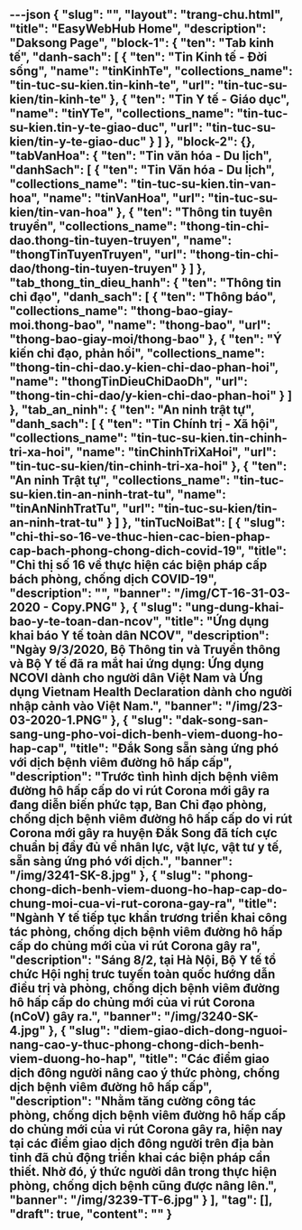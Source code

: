 ---json
{
    "slug": "",
    "layout": "trang-chu.html",
    "title": "EasyWebHub Home",
    "description": "Daksong Page",
    "block-1": {
        "ten": "Tab kinh tế",
        "danh-sach": [
            {
                "ten": "Tin Kinh tế - Đời sống",
                "name": "tinKinhTe",
                "collections_name": "tin-tuc-su-kien.tin-kinh-te",
                "url": "tin-tuc-su-kien/tin-kinh-te"
            },
            {
                "ten": "Tin Y tế - Giáo dục",
                "name": "tinYTe",
                "collections_name": "tin-tuc-su-kien.tin-y-te-giao-duc",
                "url": "tin-tuc-su-kien/tin-y-te-giao-duc"
            }
        ]
    },
    "block-2": {},
    "tabVanHoa": {
        "ten": "Tin văn hóa - Du lịch",
        "danhSach": [
            {
                "ten": "Tin Văn hóa - Du lịch",
                "collections_name": "tin-tuc-su-kien.tin-van-hoa",
                "name": "tinVanHoa",
                "url": "tin-tuc-su-kien/tin-van-hoa"
            },
            {
                "ten": "Thông tin tuyên truyền",
                "collections_name": "thong-tin-chi-dao.thong-tin-tuyen-truyen",
                "name": "thongTinTuyenTruyen",
                "url": "thong-tin-chi-dao/thong-tin-tuyen-truyen"
            }
        ]
    },
    "tab_thong_tin_dieu_hanh": {
        "ten": "Thông tin chỉ đạo",
        "danh_sach": [
            {
                "ten": "Thông báo",
                "collections_name": "thong-bao-giay-moi.thong-bao",
                "name": "thong-bao",
                "url": "thong-bao-giay-moi/thong-bao"
            },
            {
                "ten": "Ý kiến chỉ đạo, phản hồi",
                "collections_name": "thong-tin-chi-dao.y-kien-chi-dao-phan-hoi",
                "name": "thongTinDieuChiDaoDh",
                "url": "thong-tin-chi-dao/y-kien-chi-dao-phan-hoi"
            }
        ]
    },
    "tab_an_ninh": {
        "ten": "An ninh trật tự",
        "danh_sach": [
            {
                "ten": "Tin Chính trị - Xã hội",
                "collections_name": "tin-tuc-su-kien.tin-chinh-tri-xa-hoi",
                "name": "tinChinhTriXaHoi",
                "url": "tin-tuc-su-kien/tin-chinh-tri-xa-hoi"
            },
            {
                "ten": "An ninh Trật tự",
                "collections_name": "tin-tuc-su-kien.tin-an-ninh-trat-tu",
                "name": "tinAnNinhTratTu",
                "url": "tin-tuc-su-kien/tin-an-ninh-trat-tu"
            }
        ]
    },
    "tinTucNoiBat": [
        {
            "slug": "chi-thi-so-16-ve-thuc-hien-cac-bien-phap-cap-bach-phong-chong-dich-covid-19",
            "title": "Chỉ thị số 16 về thực hiện các biện pháp cấp bách phòng, chống dịch COVID-19",
            "description": "",
            "banner": "/img/CT-16-31-03-2020 - Copy.PNG"
        },
        {
            "slug": "ung-dung-khai-bao-y-te-toan-dan-ncov",
            "title": "Ứng dụng khai báo Y tế toàn dân NCOV",
            "description": "Ngày 9/3/2020, Bộ Thông tin và Truyền thông và Bộ Y tế đã ra mắt hai ứng dụng: Ứng dụng NCOVI dành cho người dân Việt Nam và Ứng dụng Vietnam Health Declaration dành cho người nhập cảnh vào Việt Nam.",
            "banner": "/img/23-03-2020-1.PNG"
        },
        {
            "slug": "dak-song-san-sang-ung-pho-voi-dich-benh-viem-duong-ho-hap-cap",
            "title": "Đắk Song sẵn sàng ứng phó với dịch bệnh viêm đường hô hấp cấp",
            "description": "Trước tình hình dịch bệnh viêm đường hô hấp cấp do vi rút Corona mới gây ra đang diễn biến phức tạp, Ban Chỉ đạo phòng, chống dịch bệnh viêm đường hô hấp cấp do vi rút Corona mới gây ra huyện Đắk Song đã tích cực chuẩn bị đầy đủ về nhân lực, vật lực, vật tư y tế, sẵn sàng ứng phó với dịch.",
            "banner": "/img/3241-SK-8.jpg"
        },
        {
            "slug": "phong-chong-dich-benh-viem-duong-ho-hap-cap-do-chung-moi-cua-vi-rut-corona-gay-ra",
            "title": "Ngành Y tế tiếp tục khẩn trương triển khai công tác phòng, chống dịch bệnh viêm đường hô hấp cấp do chủng mới của vi rút Corona gây ra",
            "description": "Sáng 8/2, tại Hà Nội, Bộ Y tế tổ chức Hội nghị trưc tuyến toàn quốc hướng dẫn điều trị và phòng, chống dịch bệnh viêm đường hô hấp cấp do chủng mới của vi rút Corona (nCoV) gây ra.",
            "banner": "/img/3240-SK-4.jpg"
        },
        {
            "slug": "diem-giao-dich-dong-nguoi-nang-cao-y-thuc-phong-chong-dich-benh-viem-duong-ho-hap",
            "title": "Các điểm giao dịch đông người nâng cao ý thức phòng, chống dịch bệnh viêm đường hô hấp cấp",
            "description": "Nhằm tăng cường công tác phòng, chống dịch bệnh viêm đường hô hấp cấp do chủng mới của vi rút Corona gây ra, hiện nay tại các điểm giao dịch đông người trên địa bàn tỉnh đã chủ động triển khai các biện pháp cần thiết. Nhờ đó, ý thức người dân trong thực hiện phòng, chống dịch bệnh cũng được nâng lên.",
            "banner": "/img/3239-TT-6.jpg"
        }
    ],
    "tag": [],
    "draft": true,
    "__content__": ""
}
---
